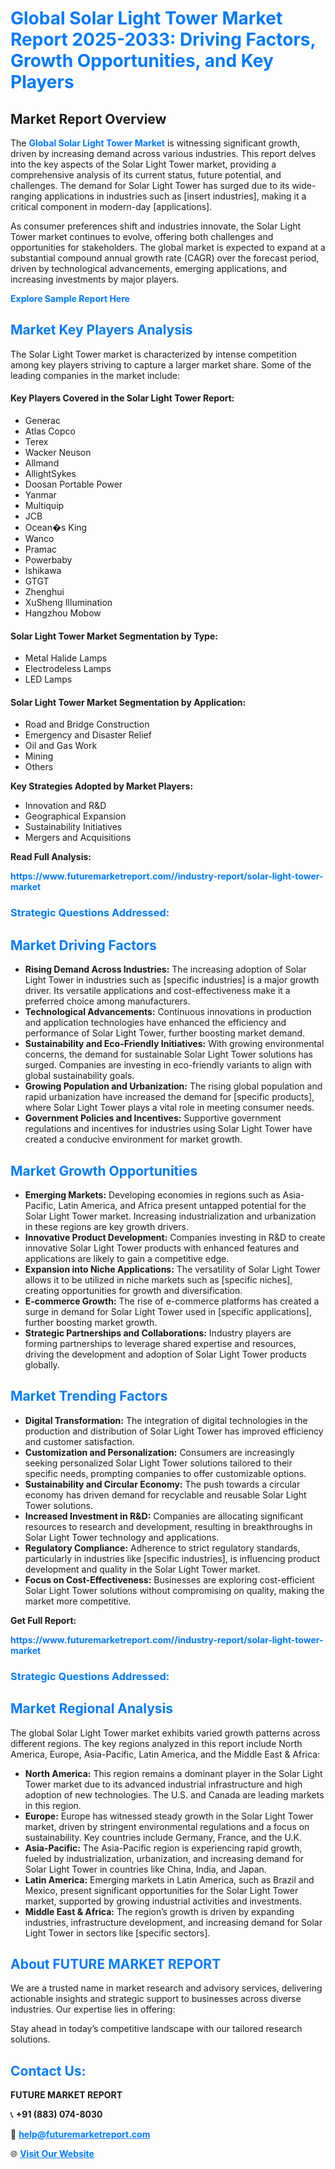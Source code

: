 <h1 style="color: #007BFF;">Global Solar Light Tower Market Report 2025-2033: Driving Factors, Growth Opportunities, and Key Players</h1>

<section id="overview">
<h2>Market Report Overview</h2>
<p>The <a href="https://www.futuremarketreport.com//industry-report/solar-light-tower-market" style="color: #007BFF; text-decoration: none;"><strong>Global Solar Light Tower Market</strong></a> is witnessing significant growth, driven by increasing demand across various industries. This report delves into the key aspects of the Solar Light Tower market, providing a comprehensive analysis of its current status, future potential, and challenges. The demand for Solar Light Tower has surged due to its wide-ranging applications in industries such as [insert industries], making it a critical component in modern-day [applications].</p>
<p>As consumer preferences shift and industries innovate, the Solar Light Tower market continues to evolve, offering both challenges and opportunities for stakeholders. The global market is expected to expand at a substantial compound annual growth rate (CAGR) over the forecast period, driven by technological advancements, emerging applications, and increasing investments by major players.</p>
</section>

<section id="overview">
<p><a href="https://www.futuremarketreport.com//request-sample/reportId=57907" style="color: #007BFF; text-decoration: none;"><strong>Explore Sample Report Here</strong></a></p>
</section>

<section id="key-players">
<h2 style="color: #007BFF;">Market Key Players Analysis</h2>
<p>The Solar Light Tower market is characterized by intense competition among key players striving to capture a larger market share. Some of the leading companies in the market include:</p>
<h4>Key Players Covered in the Solar Light Tower Report:</h4>
<ul><li>Generac</li><li>Atlas Copco</li><li>Terex</li><li>Wacker Neuson</li><li>Allmand</li><li>AllightSykes</li><li>Doosan Portable Power</li><li>Yanmar</li><li>Multiquip</li><li>JCB</li><li>Ocean�s King</li><li>Wanco</li><li>Pramac</li><li>Powerbaby</li><li>Ishikawa</li><li>GTGT</li><li>Zhenghui</li><li>XuSheng Illumination</li><li>Hangzhou Mobow</li></ul>
<h4>Solar Light Tower Market Segmentation by Type:</h4>
<ul><li>Metal Halide Lamps</li><li>Electrodeless Lamps</li><li>LED Lamps</li></ul>

<h4>Solar Light Tower Market Segmentation by Application:</h4>
<ul><li>Road and Bridge Construction</li><li>Emergency and Disaster Relief</li><li>Oil and Gas Work</li><li>Mining</li><li>Others</li></ul>
<p><strong>Key Strategies Adopted by Market Players:</strong></p>
<ul>
<li>Innovation and R&D</li>
<li>Geographical Expansion</li>
<li>Sustainability Initiatives</li>
<li>Mergers and Acquisitions</li>
</ul>
</section>

<section>
<p><strong>Read Full Analysis: </strong></p><a href="https://www.futuremarketreport.com//industry-report/solar-light-tower-market" style="color: #007BFF; text-decoration: none;"><strong>https://www.futuremarketreport.com//industry-report/solar-light-tower-market</strong></a>
<h3 style="color: #007BFF;">Strategic Questions Addressed:</h3>
</section>

<section id="driving-factors">
<h2 style="color: #007BFF;">Market Driving Factors</h2>
<ul>
<li><strong>Rising Demand Across Industries:</strong> The increasing adoption of Solar Light Tower in industries such as [specific industries] is a major growth driver. Its versatile applications and cost-effectiveness make it a preferred choice among manufacturers.</li>
<li><strong>Technological Advancements:</strong> Continuous innovations in production and application technologies have enhanced the efficiency and performance of Solar Light Tower, further boosting market demand.</li>
<li><strong>Sustainability and Eco-Friendly Initiatives:</strong> With growing environmental concerns, the demand for sustainable Solar Light Tower solutions has surged. Companies are investing in eco-friendly variants to align with global sustainability goals.</li>
<li><strong>Growing Population and Urbanization:</strong> The rising global population and rapid urbanization have increased the demand for [specific products], where Solar Light Tower plays a vital role in meeting consumer needs.</li>
<li><strong>Government Policies and Incentives:</strong> Supportive government regulations and incentives for industries using Solar Light Tower have created a conducive environment for market growth.</li>
</ul>
</section>

<section id="growth-opportunities">
<h2 style="color: #007BFF;">Market Growth Opportunities</h2>
<ul>
<li><strong>Emerging Markets:</strong> Developing economies in regions such as Asia-Pacific, Latin America, and Africa present untapped potential for the Solar Light Tower market. Increasing industrialization and urbanization in these regions are key growth drivers.</li>
<li><strong>Innovative Product Development:</strong> Companies investing in R&D to create innovative Solar Light Tower products with enhanced features and applications are likely to gain a competitive edge.</li>
<li><strong>Expansion into Niche Applications:</strong> The versatility of Solar Light Tower allows it to be utilized in niche markets such as [specific niches], creating opportunities for growth and diversification.</li>
<li><strong>E-commerce Growth:</strong> The rise of e-commerce platforms has created a surge in demand for Solar Light Tower used in [specific applications], further boosting market growth.</li>
<li><strong>Strategic Partnerships and Collaborations:</strong> Industry players are forming partnerships to leverage shared expertise and resources, driving the development and adoption of Solar Light Tower products globally.</li>
</ul>
</section>

<section id="trending-factors">
<h2 style="color: #007BFF;">Market Trending Factors</h2>
<ul>
<li><strong>Digital Transformation:</strong> The integration of digital technologies in the production and distribution of Solar Light Tower has improved efficiency and customer satisfaction.</li>
<li><strong>Customization and Personalization:</strong> Consumers are increasingly seeking personalized Solar Light Tower solutions tailored to their specific needs, prompting companies to offer customizable options.</li>
<li><strong>Sustainability and Circular Economy:</strong> The push towards a circular economy has driven demand for recyclable and reusable Solar Light Tower solutions.</li>
<li><strong>Increased Investment in R&D:</strong> Companies are allocating significant resources to research and development, resulting in breakthroughs in Solar Light Tower technology and applications.</li>
<li><strong>Regulatory Compliance:</strong> Adherence to strict regulatory standards, particularly in industries like [specific industries], is influencing product development and quality in the Solar Light Tower market.</li>
<li><strong>Focus on Cost-Effectiveness:</strong> Businesses are exploring cost-efficient Solar Light Tower solutions without compromising on quality, making the market more competitive.</li>
</ul>
</section>

<section>
<p><strong>Get Full Report: </strong></p><a href="https://www.futuremarketreport.com//industry-report/solar-light-tower-market" style="color: #007BFF; text-decoration: none;"><strong>https://www.futuremarketreport.com//industry-report/solar-light-tower-market</strong></a>
<h3 style="color: #007BFF;">Strategic Questions Addressed:</h3>
</section>


<section id="regional-analysis">
<h2 style="color: #007BFF;">Market Regional Analysis</h2>
<p>The global Solar Light Tower market exhibits varied growth patterns across different regions. The key regions analyzed in this report include North America, Europe, Asia-Pacific, Latin America, and the Middle East & Africa:</p>
<ul>
<li><strong>North America:</strong> This region remains a dominant player in the Solar Light Tower market due to its advanced industrial infrastructure and high adoption of new technologies. The U.S. and Canada are leading markets in this region.</li>
<li><strong>Europe:</strong> Europe has witnessed steady growth in the Solar Light Tower market, driven by stringent environmental regulations and a focus on sustainability. Key countries include Germany, France, and the U.K.</li>
<li><strong>Asia-Pacific:</strong> The Asia-Pacific region is experiencing rapid growth, fueled by industrialization, urbanization, and increasing demand for Solar Light Tower in countries like China, India, and Japan.</li>
<li><strong>Latin America:</strong> Emerging markets in Latin America, such as Brazil and Mexico, present significant opportunities for the Solar Light Tower market, supported by growing industrial activities and investments.</li>
<li><strong>Middle East & Africa:</strong> The region’s growth is driven by expanding industries, infrastructure development, and increasing demand for Solar Light Tower in sectors like [specific sectors].</li>
</ul>
</section>

<footer>
<h2 style="color: #007BFF;">About FUTURE MARKET REPORT</h2>
<p>We are a trusted name in market research and advisory services, delivering actionable insights and strategic support to businesses across diverse industries. Our expertise lies in offering:</p>

<p>Stay ahead in today’s competitive landscape with our tailored research solutions.</p>

<h2 style="color: #007BFF;">Contact Us:</h2>
<p><strong>FUTURE MARKET REPORT</strong></p>
<p>📞 <strong>+91 (883) 074-8030</strong></p>
<p>📧 <strong><a href="mailto:help@futuremarketreport.com" style="color: #007BFF;">help@futuremarketreport.com</a></strong></p>
<p>🌐 <strong><a href="https://www.futuremarketreport.com/" style="color: #007BFF;">Visit Our Website</a></strong></p>
</footer>
